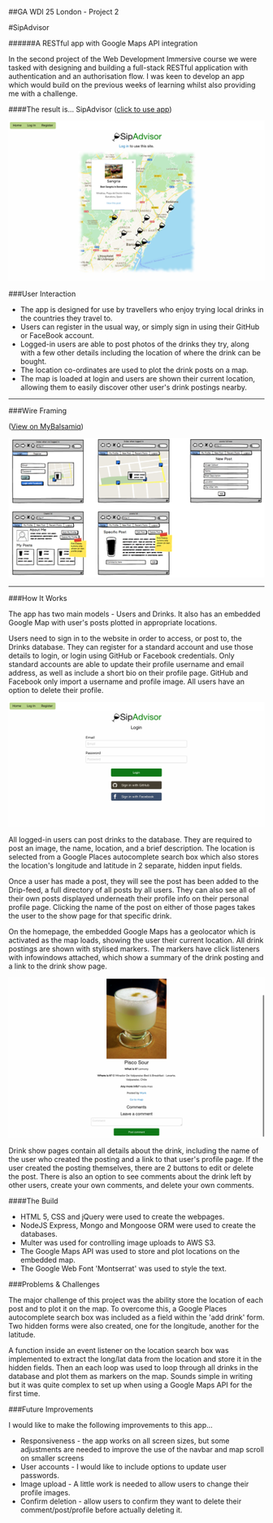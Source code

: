##GA WDI 25 London - Project 2

#SipAdvisor

######A RESTful app with Google Maps API integration

In the second project of the Web Development Immersive course we were tasked with designing and building a full-stack RESTful application with authentication and an authorisation flow. I was keen to develop an app which would build on the previous weeks of learning whilst also providing me with a challenge.

####The result is... SipAdvisor ([click to use app](https://fierce-reaches-99985.herokuapp.com/))

![](src/assets/images/welcome.png)

###User Interaction

* The app is designed for use by travellers who enjoy trying local drinks in the countries they travel to.
* Users can register in the usual way, or simply sign in using their GitHub or FaceBook account.
* Logged-in users are able to post photos of the drinks they try, along with a few other details including the location of where the drink can be bought.
* The location co-ordinates are used to plot the drink posts on a map.
* The map is loaded at login and users are shown their current location, allowing them to easily discover other user's drink postings nearby.


***

###Wire Framing

([View on MyBalsamiq](https://generalassembly.mybalsamiq.com/projects/wdi-ldn-25/Sip%20Advisor))

![](src/assets/images/wireframes.png)

***

###How It Works

The app has two main models - Users and Drinks. It also has an embedded Google Map with user's posts plotted in appropriate locations.

Users need to sign in to the website in order to access, or post to, the Drinks database. They can register for a standard account and use those details to login, or login using GitHub or Facebook credentials. Only standard accounts are able to update their profile username and email address, as well as include a short bio on their profile page. GitHub and Facebook only import a username and profile image. All users have an option to delete their profile.

![](src/assets/images/login.png)

All logged-in users can post drinks to the database. They are required to post an image, the name, location, and a brief description. The location is selected from a Google Places autocomplete search box which also stores the location's longitude and latitude in 2 separate, hidden input fields.

Once a user has made a post, they will see the post has been added to the Drip-feed, a full directory of all posts by all users. They can also see all of their own posts displayed underneath their profile info on their personal profile page. Clicking the name of the post on either of those pages takes the user to the show page for that specific drink.

On the homepage, the embedded Google Maps has a geolocator which is activated as the map loads, showing the user their current location. All drink postings are shown with stylised markers. The markers have click listeners with infowindows attached, which show a summary of the drink posting and a link to the drink show page.

![](src/assets/images/drinkPost.png)

Drink show pages contain all details about the drink, including the name of the user who created the posting and a link to that user's profile page. If the user created the posting themselves, there are 2 buttons to edit or delete the post. There is also an option to see comments about the drink left by other users, create your own comments, and delete your own comments.

####The Build

* HTML 5, CSS and jQuery were used to create the webpages.
* NodeJS Express, Mongo and Mongoose ORM were used to create the databases.
* Multer was used for controlling image uploads to AWS S3.
* The Google Maps API was used to store and plot locations on the embedded map.
* The Google Web Font 'Montserrat' was used to style the text.


###Problems & Challenges

The major challenge of this project was the ability store the location of each post and to plot it on the map. To overcome this, a Google Places autocomplete search box was included as a field within the 'add drink' form. Two hidden forms were also created, one for the longitude, another for the latitude.

A function inside an event listener on the location search box was implemented to extract the long/lat data from the location and store it in the hidden fields. Then an each loop was used to loop through all drinks in the database and plot them as markers on the map. Sounds simple in writing but it was quite complex to set up when using a Google Maps API for the first time.


###Future Improvements

I would like to make the following improvements to this app...

* Responsiveness - the app works on all screen sizes, but some adjustments are needed to improve the use of the navbar and map scroll on smaller screens
* User accounts - I would like to include options to update user passwords.
* Image upload - A little work is needed to allow users to change their profile images.
* Confirm deletion - allow users to confirm they want to delete their comment/post/profile before actually deleting it.
